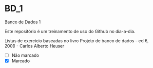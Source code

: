 # BD_1
Banco de Dados 1

Este repositório é um treinamento de uso do Github no dia-a-dia.

Listas de exercício baseadas no livro Projeto de banco de dados - ed 6, 2009 - Carlos Alberto Heuser

- [ ] Não marcado
- [X] Marcado
